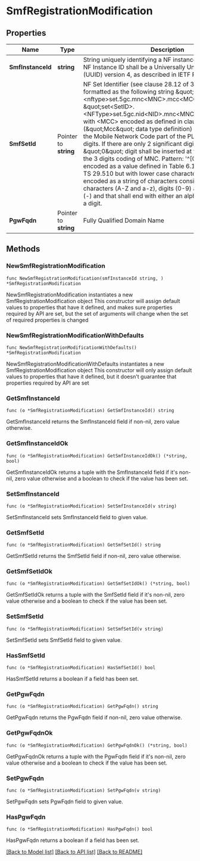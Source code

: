 # SmfRegistrationModification

## Properties

Name | Type | Description | Notes
------------ | ------------- | ------------- | -------------
**SmfInstanceId** | **string** | String uniquely identifying a NF instance. The format of the NF Instance ID shall be a  Universally Unique Identifier (UUID) version 4, as described in IETF RFC 4122.   | 
**SmfSetId** | Pointer to **string** | NF Set Identifier (see clause 28.12 of 3GPP TS 23.003), formatted as the following string \&quot;set&lt;Set ID&gt;.&lt;nftype&gt;set.5gc.mnc&lt;MNC&gt;.mcc&lt;MCC&gt;\&quot;, or  \&quot;set&lt;SetID&gt;.&lt;NFType&gt;set.5gc.nid&lt;NID&gt;.mnc&lt;MNC&gt;.mcc&lt;MCC&gt;\&quot; with  &lt;MCC&gt; encoded as defined in clause 5.4.2 (\&quot;Mcc\&quot; data type definition)  &lt;MNC&gt; encoding the Mobile Network Code part of the PLMN, comprising 3 digits.    If there are only 2 significant digits in the MNC, one \&quot;0\&quot; digit shall be inserted    at the left side to fill the 3 digits coding of MNC.  Pattern: &#39;^[0-9]{3}$&#39; &lt;NFType&gt; encoded as a value defined in Table 6.1.6.3.3-1 of 3GPP TS 29.510 but    with lower case characters &lt;Set ID&gt; encoded as a string of characters consisting of    alphabetic characters (A-Z and a-z), digits (0-9) and/or the hyphen (-) and that    shall end with either an alphabetic character or a digit.   | [optional] 
**PgwFqdn** | Pointer to **string** | Fully Qualified Domain Name | [optional] 

## Methods

### NewSmfRegistrationModification

`func NewSmfRegistrationModification(smfInstanceId string, ) *SmfRegistrationModification`

NewSmfRegistrationModification instantiates a new SmfRegistrationModification object
This constructor will assign default values to properties that have it defined,
and makes sure properties required by API are set, but the set of arguments
will change when the set of required properties is changed

### NewSmfRegistrationModificationWithDefaults

`func NewSmfRegistrationModificationWithDefaults() *SmfRegistrationModification`

NewSmfRegistrationModificationWithDefaults instantiates a new SmfRegistrationModification object
This constructor will only assign default values to properties that have it defined,
but it doesn't guarantee that properties required by API are set

### GetSmfInstanceId

`func (o *SmfRegistrationModification) GetSmfInstanceId() string`

GetSmfInstanceId returns the SmfInstanceId field if non-nil, zero value otherwise.

### GetSmfInstanceIdOk

`func (o *SmfRegistrationModification) GetSmfInstanceIdOk() (*string, bool)`

GetSmfInstanceIdOk returns a tuple with the SmfInstanceId field if it's non-nil, zero value otherwise
and a boolean to check if the value has been set.

### SetSmfInstanceId

`func (o *SmfRegistrationModification) SetSmfInstanceId(v string)`

SetSmfInstanceId sets SmfInstanceId field to given value.


### GetSmfSetId

`func (o *SmfRegistrationModification) GetSmfSetId() string`

GetSmfSetId returns the SmfSetId field if non-nil, zero value otherwise.

### GetSmfSetIdOk

`func (o *SmfRegistrationModification) GetSmfSetIdOk() (*string, bool)`

GetSmfSetIdOk returns a tuple with the SmfSetId field if it's non-nil, zero value otherwise
and a boolean to check if the value has been set.

### SetSmfSetId

`func (o *SmfRegistrationModification) SetSmfSetId(v string)`

SetSmfSetId sets SmfSetId field to given value.

### HasSmfSetId

`func (o *SmfRegistrationModification) HasSmfSetId() bool`

HasSmfSetId returns a boolean if a field has been set.

### GetPgwFqdn

`func (o *SmfRegistrationModification) GetPgwFqdn() string`

GetPgwFqdn returns the PgwFqdn field if non-nil, zero value otherwise.

### GetPgwFqdnOk

`func (o *SmfRegistrationModification) GetPgwFqdnOk() (*string, bool)`

GetPgwFqdnOk returns a tuple with the PgwFqdn field if it's non-nil, zero value otherwise
and a boolean to check if the value has been set.

### SetPgwFqdn

`func (o *SmfRegistrationModification) SetPgwFqdn(v string)`

SetPgwFqdn sets PgwFqdn field to given value.

### HasPgwFqdn

`func (o *SmfRegistrationModification) HasPgwFqdn() bool`

HasPgwFqdn returns a boolean if a field has been set.


[[Back to Model list]](../README.md#documentation-for-models) [[Back to API list]](../README.md#documentation-for-api-endpoints) [[Back to README]](../README.md)


